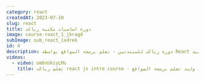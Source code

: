 ```yaml
---
category: react
createdAt: 2023-07-10
slug: react
title: دورة اساسيات مكتبة رياكت
image: course-react_1_jkrag4
subImage: sub_react_ixdrek
id: 4
description: دورة رياكت للمبتدئين - تعلم برمجة المواقع بواسطة React مع احمد وليد
videos:
  - video: om6nUkiyLMs
    title: تعلم رياكت react js intro course - مع احمد وليد تعلم برمجة المواقع
---
```

